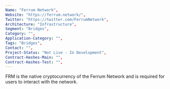 ```yaml
--- 
Name: "Ferrum Network", 
Website: "https://ferrum.network/", 
Twitter: "https://twitter.com/FerrumNetwork", 
Architecture: "Infrastructure",
Segment: "Bridges",
Category: "",
Application-Category: "",
Tags: "Bridges",
Contact: "",
Project-Status: "Not Live - In Development",
Contract-Hashes-Main: "",
Contract-Hashes-Test: "",
--- 
```

<!--lang:en--> 
FRM is the native cryptocurrency of the Ferrum Network and is required for users to interact with the network.
<!--lang:es--] 
FRM es la criptomoneda nativa de Ferrum Network y es necesaria para que los usuarios interactúen con la red.
<!--lang:de--] 
FRM ist die native Kryptowährung des Ferrum-Netzwerks und wird benötigt, damit Benutzer mit dem Netzwerk interagieren können.
<!--lang:fr--] 
FRM est la crypto-monnaie native du réseau Ferrum et est nécessaire pour que les utilisateurs interagissent avec le réseau.
<!--lang:pl--] 
FRM to natywna kryptowaluta sieci Ferrum i jest wymagana do interakcji użytkowników z siecią.
<!--lang:uk--] 
FRM — це рідна криптовалюта мережі Ferrum, необхідна користувачам для взаємодії з мережею.
[!--lang:*--> 

